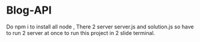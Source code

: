 # Blog-API
Do npm i to install all node ,
There 2 server server.js and solution.js so have to run 2 server at once to run this project in 2 slide terminal.
